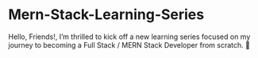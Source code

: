 # Mern-Stack-Learning-Series
Hello, Friends!, I’m thrilled to kick off a new learning series focused on my journey to becoming a Full Stack / MERN Stack Developer from scratch. 🚀
